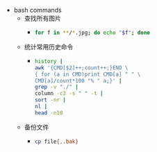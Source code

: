 - bash commands
	- 查找所有图片
		- ```bash
		  for f in **/*.jpg; do echo "$f"; done
		  ```
	- 统计常用历史命令
		- ```bash
		  history |
		  awk '{CMD[$2]++;count++;}END \
		  { for (a in CMD)print CMD[a] " " \
		  CMD[a]/count*100 "% " a;}' |
		  grep -v "./" |
		  column -c3 -s " " -t |
		  sort -nr |
		  nl |
		  head -n10
		  ```
	- 备份文件
		- ```bash
		  cp file{,.bak}
		  ```